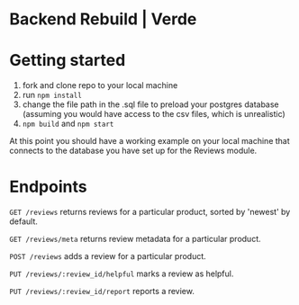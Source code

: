 # Backend Rebuild | Verde

# Getting started 

1. fork and clone repo to your local machine
2. run `npm install`
3. change the file path in the .sql file to preload your postgres database (assuming you would have access to the csv files, which is unrealistic)
4. `npm build` and `npm start`

At this point you should have a working example on your local machine that connects to the database you have set up for the Reviews module.

# Endpoints

`GET /reviews` returns reviews for a particular product, sorted by 'newest' by default.

`GET /reviews/meta` returns review metadata for a particular product.

`POST /reviews` adds a review for a particular product.

`PUT /reviews/:review_id/helpful` marks a review as helpful.

`PUT /reviews/:review_id/report` reports a review.




